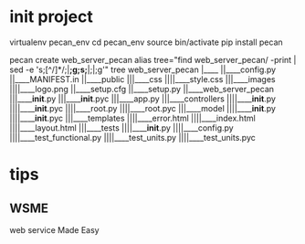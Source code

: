 # init project

virtualenv pecan_env
cd pecan_env
source bin/activate
pip install pecan

pecan create web_server_pecan
alias tree="find web_server_pecan/ -print | sed -e 's;[^/]*/;|____;g;s;____|;|;g'"
tree web_server_pecan
|____
||____config.py
||____MANIFEST.in
||____public
|||____css
||||____style.css
|||____images
||||____logo.png
||____setup.cfg
||____setup.py
||____web_server_pecan
|||______init__.py
|||______init__.pyc
|||____app.py
|||____controllers
||||______init__.py
||||______init__.pyc
||||____root.py
||||____root.pyc
|||____model
||||______init__.py
||||______init__.pyc
|||____templates
||||____error.html
||||____index.html
||||____layout.html
|||____tests
||||______init__.py
||||____config.py
||||____test_functional.py
||||____test_units.py
||||____test_units.pyc

# tips

## WSME
web service Made Easy


